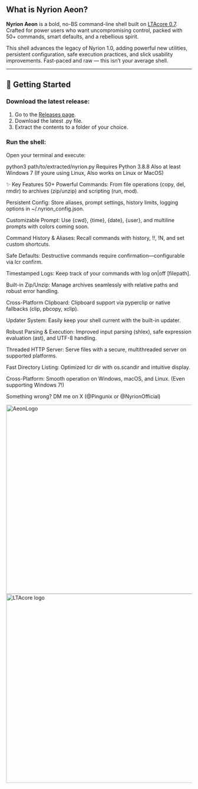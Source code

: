 
## What is Nyrion Aeon?

**Nyrion Aeon** is a bold, no-BS command-line shell built on [LTAcore 0.7](https://github.com/Gayware64/LTAcore). Crafted for power users who want uncompromising control, packed with 50+ commands, smart defaults, and a rebellious spirit.

This shell advances the legacy of Nyrion 1.0, adding powerful new utilities, persistent configuration, safe execution practices, and slick usability improvements. Fast-paced and raw — this isn’t your average shell.

---

## 🚀 Getting Started

### Download the latest release:

1. Go to the [Releases page](https://github.com/Gayware64/Nyrion-Aeon/releases).
2. Download the latest .py file.
3. Extract the contents to a folder of your choice.

### Run the shell:

Open your terminal and execute:

python3 path/to/extracted/nyrion.py
Requires Python 3.8.8
Also at least Windows 7 (If youre using Linux, Also works on Linux or MacOS)

✨ Key Features
50+ Powerful Commands: From file operations (copy, del, rmdir) to archives (zip/unzip) and scripting (run, mod).

Persistent Config: Store aliases, prompt settings, history limits, logging options in ~/.nyrion_config.json.

Customizable Prompt: Use {cwd}, {time}, {date}, {user}, and multiline prompts with colors coming soon.

Command History & Aliases: Recall commands with history, !!, !N, and set custom shortcuts.

Safe Defaults: Destructive commands require confirmation—configurable via lcr confirm.

Timestamped Logs: Keep track of your commands with log on|off [filepath].

Built-in Zip/Unzip: Manage archives seamlessly with relative paths and robust error handling.

Cross-Platform Clipboard: Clipboard support via pyperclip or native fallbacks (clip, pbcopy, xclip).

Updater System: Easily keep your shell current with the built-in updater.

Robust Parsing & Execution: Improved input parsing (shlex), safe expression evaluation (ast), and UTF-8 handling.

Threaded HTTP Server: Serve files with a secure, multithreaded server on supported platforms.

Fast Directory Listing: Optimized lcr dir with os.scandir and intuitive display.

Cross-Platform: Smooth operation on Windows, macOS, and Linux. (Even supporting Windows 7!)

Something wrong? DM me on X (@Pingunix or @NyrionOfficial)


<img width="512" height="512" alt="AeonLogo" src="https://github.com/user-attachments/assets/af863d1b-acdf-4b2a-bbf4-83c41be5cd6f" /> <img width="512" height="512" alt="LTAcore logo" src="https://github.com/user-attachments/assets/e4b1520e-77e7-4866-bd53-dc55186f42f6" />


